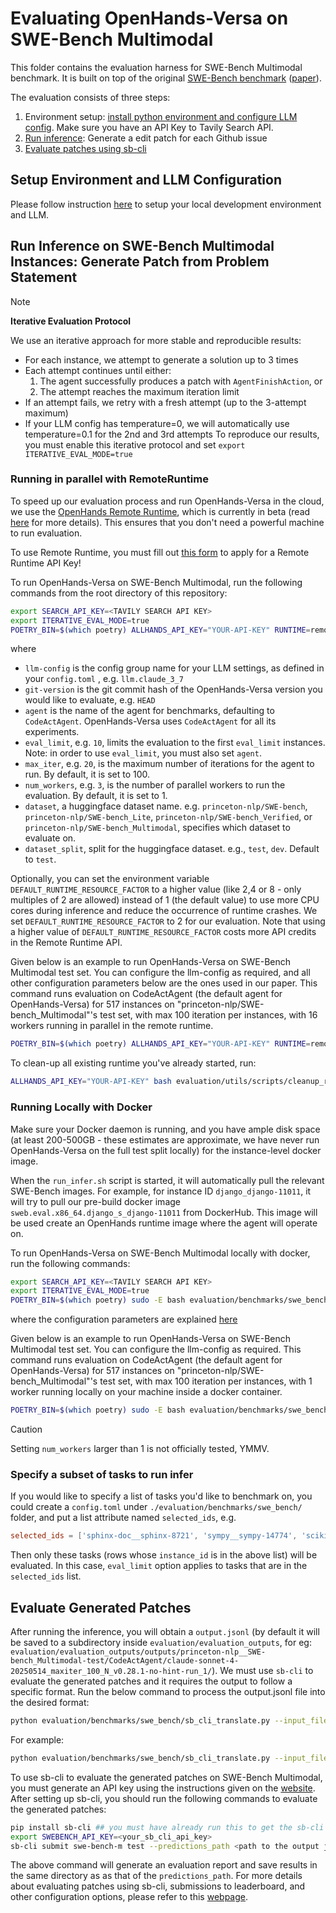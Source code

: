 # Evaluating OpenHands-Versa on SWE-Bench Multimodal

This folder contains the evaluation harness for SWE-Bench Multimodal benchmark. It is built on top of the original [SWE-Bench benchmark](https://www.swebench.com/) ([paper](https://arxiv.org/abs/2310.06770)).

The evaluation consists of three steps:

1. Environment setup: [install python environment and configure LLM config](../../../README.md#installation). Make sure you have an API Key to Tavily Search API.
2. [Run inference](#run-inference-on-swe-bench-instances): Generate a edit patch for each Github issue
3. [Evaluate patches using sb-cli](#evaluate-generated-patches)

## Setup Environment and LLM Configuration

Please follow instruction [here](../../../README.md#installation) to setup your local development environment and LLM.

## Run Inference on SWE-Bench Multimodal Instances: Generate Patch from Problem Statement

> [!NOTE]
> **Iterative Evaluation Protocol**
>
> We use an iterative approach for more stable and reproducible results:
> - For each instance, we attempt to generate a solution up to 3 times
> - Each attempt continues until either:
>   1. The agent successfully produces a patch with `AgentFinishAction`, or
>   2. The attempt reaches the maximum iteration limit
> - If an attempt fails, we retry with a fresh attempt (up to the 3-attempt maximum)
> - If your LLM config has temperature=0, we will automatically use temperature=0.1 for the 2nd and 3rd attempts
> To reproduce our results, you must enable this iterative protocol and set `export ITERATIVE_EVAL_MODE=true`

### Running in parallel with RemoteRuntime

To speed up our evaluation process and run OpenHands-Versa in the cloud, we use the [OpenHands Remote Runtime](https://www.all-hands.dev/blog/evaluation-of-llms-as-coding-agents-on-swe-bench-at-30x-speed), which is currently in beta (read [here](https://runtime.all-hands.dev/) for more details). This ensures that you don't need a powerful machine to run evaluation.

To use Remote Runtime, you must fill out [this form](https://docs.google.com/forms/d/e/1FAIpQLSckVz_JFwg2_mOxNZjCtr7aoBFI2Mwdan3f75J_TrdMS1JV2g/viewform) to apply for a Remote Runtime API Key!

To run OpenHands-Versa on SWE-Bench Multimodal, run the following commands from the root directory of this repository:

```bash
export SEARCH_API_KEY=<TAVILY SEARCH API KEY>
export ITERATIVE_EVAL_MODE=true
POETRY_BIN=$(which poetry) ALLHANDS_API_KEY="YOUR-API-KEY" RUNTIME=remote SANDBOX_REMOTE_RUNTIME_API_URL="https://runtime.eval.all-hands.dev" sudo -E bash evaluation/benchmarks/swe_bench/scripts/run_infer.sh [llm-config] [git-version] [agent-name] [eval_limit] [max_iter] [num_workers] [dataset-name] [dataset_split]
```
where
- `llm-config` is the config group name for your LLM settings, as defined in your `config.toml` , e.g. `llm.claude_3_7`
- `git-version` is the git commit hash of the OpenHands-Versa version you would
like to evaluate, e.g. `HEAD`
- `agent` is the name of the agent for benchmarks, defaulting
to `CodeActAgent`. OpenHands-Versa uses `CodeActAgent` for all its experiments.
- `eval_limit`, e.g. `10`, limits the evaluation to the first `eval_limit` instances. Note: in order to use `eval_limit`, you must also set `agent`.
- `max_iter`, e.g. `20`, is the maximum number of iterations for the agent to run. By
default, it is set to 100.
- `num_workers`, e.g. `3`, is the number of parallel workers to run the evaluation. By
default, it is set to 1.
- `dataset`, a huggingface dataset name. e.g. `princeton-nlp/SWE-bench`, `princeton-nlp/SWE-bench_Lite`, `princeton-nlp/SWE-bench_Verified`, or `princeton-nlp/SWE-bench_Multimodal`, specifies which dataset to evaluate on.
- `dataset_split`, split for the huggingface dataset. e.g., `test`, `dev`. Default to `test`.

Optionally, you can set the environment variable `DEFAULT_RUNTIME_RESOURCE_FACTOR` to a higher value (like 2,4 or 8 - only multiples of 2 are allowed) instead of 1 (the default value) to use more CPU cores during inference and reduce the occurrence of runtime crashes. We set `DEFAULT_RUNTIME_RESOURCE_FACTOR` to 2 for our evaluation. Note that using a higher value of `DEFAULT_RUNTIME_RESOURCE_FACTOR` costs more API credits in the Remote Runtime API.

Given below is an example to run OpenHands-Versa on SWE-Bench Multimodal test set. You can configure the llm-config as required, and all other configuration parameters below are the ones used in our paper. This command runs evaluation on CodeActAgent (the default agent for OpenHands-Versa) for 517 instances on "princeton-nlp/SWE-bench_Multimodal"'s test set, with max 100 iteration per instances, with 16 workers running in parallel in the remote runtime.
```bash
POETRY_BIN=$(which poetry) ALLHANDS_API_KEY="YOUR-API-KEY" RUNTIME=remote SANDBOX_REMOTE_RUNTIME_API_URL="https://runtime.eval.all-hands.dev" sudo -E bash evaluation/benchmarks/swe_bench/scripts/run_infer.sh llm.claude4 HEAD CodeActAgent 517 100 16 "princeton-nlp/SWE-bench_Multimodal" test
```

To clean-up all existing runtime you've already started, run:

```bash
ALLHANDS_API_KEY="YOUR-API-KEY" bash evaluation/utils/scripts/cleanup_remote_runtime.sh
```

### Running Locally with Docker

Make sure your Docker daemon is running, and you have ample disk space (at least 200-500GB - these estimates are approximate, we have never run OpenHands-Versa on the full test split locally) for the instance-level docker image.

When the `run_infer.sh` script is started, it will automatically pull the relevant SWE-Bench images.
For example, for instance ID `django_django-11011`, it will try to pull our pre-build docker image `sweb.eval.x86_64.django_s_django-11011` from DockerHub.
This image will be used create an OpenHands runtime image where the agent will operate on.

To run OpenHands-Versa on SWE-Bench Multimodal locally with docker, run the following commands:
```bash
export SEARCH_API_KEY=<TAVILY SEARCH API KEY>
export ITERATIVE_EVAL_MODE=true
POETRY_BIN=$(which poetry) sudo -E bash evaluation/benchmarks/swe_bench/scripts/run_infer.sh [llm-config] [git-version] [agent-name] [eval_limit] [max_iter] [num_workers] [dataset-name] [dataset_split]
```
where the configuration parameters are explained [here](#running-in-parallel-with-remoteruntime)

Given below is an example to run OpenHands-Versa on SWE-Bench Multimodal test set. You can configure the llm-config as required. This command runs evaluation on CodeActAgent (the default agent for OpenHands-Versa) for 517 instances on "princeton-nlp/SWE-bench_Multimodal"'s test set, with max 100 iteration per instances, with 1 worker running locally on your machine inside a docker container.

```bash
POETRY_BIN=$(which poetry) sudo -E bash evaluation/benchmarks/swe_bench/scripts/run_infer.sh llm.claude4 HEAD CodeActAgent 517 100 1 "princeton-nlp/SWE-bench_Multimodal" test
```

> [!CAUTION]
> Setting `num_workers` larger than 1 is not officially tested, YMMV.

### Specify a subset of tasks to run infer

If you would like to specify a list of tasks you'd like to benchmark on, you could
create a `config.toml` under `./evaluation/benchmarks/swe_bench/` folder, and put a list
attribute named `selected_ids`, e.g.

```toml
selected_ids = ['sphinx-doc__sphinx-8721', 'sympy__sympy-14774', 'scikit-learn__scikit-learn-10508']
```

Then only these tasks (rows whose `instance_id` is in the above list) will be evaluated.
In this case, `eval_limit` option applies to tasks that are in the `selected_ids` list.

## Evaluate Generated Patches

After running the inference, you will obtain a `output.jsonl` (by default it will be saved to a subdirectory inside `evaluation/evaluation_outputs`, for eg: `evaluation/evaluation_outputs/outputs/princeton-nlp__SWE-bench_Multimodal-test/CodeActAgent/claude-sonnet-4-20250514_maxiter_100_N_v0.28.1-no-hint-run_1/`). We must use `sb-cli` to evaluate the generated patches and it requires the output to follow a specific format. Run the below command to process the output.jsonl file into the desired format:

```bash
python evaluation/benchmarks/swe_bench/sb_cli_translate.py --input_file <path to output.jsonl file> --output_file <path where you would like to store the processed json file> --model_name <name of the llm used for evaluation>
```

For example:
```bash
python evaluation/benchmarks/swe_bench/sb_cli_translate.py --input_file ./evaluation/evaluation_outputs/outputs/princeton-nlp__SWE-bench_Multimodal-test/CodeActAgent/claude-sonnet-4-20250514_maxiter_100_N_v0.28.1-no-hint-run_1/output.jsonl --output_file ./output_sb_cli.json --model_name "claude-sonnet-4"
```

To use sb-cli to evaluate the generated patches on SWE-Bench Multimodal, you must generate an API key using the instructions given on the [website](https://www.swebench.com/sb-cli/). After setting up sb-cli, you should run the following commands to evaluate the generated patches:

```bash
pip install sb-cli ## you must have already run this to get the sb-cli API key
export SWEBENCH_API_KEY=<your_sb_cli_api_key>
sb-cli submit swe-bench-m test --predictions_path <path to the output json file used in sb_cli_translate.py> --run_id your-run-id ## you can choose any run-id, make sure you save it somewhere in case you want to submit to the leaderboard
```

The above command will generate an evaluation report and save results in the same directory as as that of the `predictions_path`. For more details about evaluating patches using sb-cli, submissions to leaderboard, and other configuration options, please refer to this [webpage](https://www.swebench.com/sb-cli/submit-to-leaderboard/).
